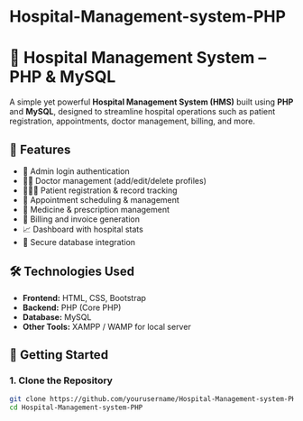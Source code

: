 # Hospital-Management-system-PHP
# 🏥 Hospital Management System – PHP & MySQL

A simple yet powerful **Hospital Management System (HMS)** built using **PHP** and **MySQL**, designed to streamline hospital operations such as patient registration, appointments, doctor management, billing, and more.

## 📌 Features

- 🔐 Admin login authentication
- 👨‍⚕️ Doctor management (add/edit/delete profiles)
- 🧑‍🤝‍🧑 Patient registration & record tracking
- 📅 Appointment scheduling & management
- 💊 Medicine & prescription management
- 🧾 Billing and invoice generation
- 📈 Dashboard with hospital stats
- 📁 Secure database integration

## 🛠️ Technologies Used

- **Frontend:** HTML, CSS, Bootstrap
- **Backend:** PHP (Core PHP)
- **Database:** MySQL
- **Other Tools:** XAMPP / WAMP for local server

## 🚀 Getting Started

### 1. Clone the Repository

```bash
git clone https://github.com/yourusername/Hospital-Management-system-PHP.git
cd Hospital-Management-system-PHP
